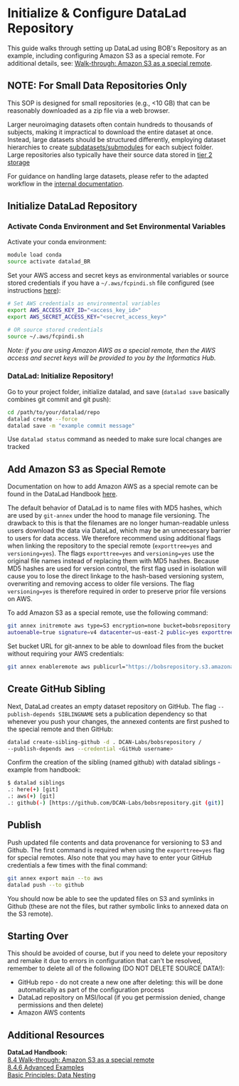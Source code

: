 # Initialize & Configure DataLad Repository

This guide walks through setting up DataLad using BOB's Repository as an example, including configuring Amazon S3 as a special remote. For additional details, see: [Walk-through: Amazon S3 as a special remote](https://handbook.datalad.org/en/latest/basics/101-139-s3.html#).


## NOTE: For Small Data Repositories Only
This SOP is designed for small repositories (e.g., <10 GB) that can be reasonably downloaded as a zip file via a web browser.

Larger neuroimaging datasets often contain hundreds to thousands of subjects, making it impractical to download the entire dataset at once. Instead, large datasets should be structured differently, employing dataset hierarchies to create [subdatasets/submodules](https://docs.datalad.org/en/stable/generated/man/datalad-subdatasets.html) for each subject folder. Large repositories also typically have their source data stored in [tier 2 storage](https://msi.umn.edu/our-resources/knowledge-base/stratus-faqs/what-tier-2-storage)

For guidance on handling large datasets, please refer to the adapted workflow in the [internal documentation](https://docs.google.com/document/d/1qEC6YwhW-kik2z1EZAlhhUgNSrgH9XlweW-avR00Yls/edit?usp=sharing).

## Initialize DataLad Repository
### Activate Conda Environment and Set Environmental Variables
Activate your conda environment:
```bash
module load conda
source activate datalad_BR
```

Set your AWS access and secret keys as environmental variables or source stored credentials if you have a `~/.aws/fcpindi.sh` file configured (see instructions [here](installation.md#store-aws-credentials-github-token-optional)):
```bash
# Set AWS credentials as environmental variables
export AWS_ACCESS_KEY_ID="<access_key_id>"
export AWS_SECRET_ACCESS_KEY="<secret_access_key>"

# OR source stored credentials
source ~/.aws/fcpindi.sh
```

*Note: if you are using Amazon AWS as a special remote, then the AWS access and secret keys will be provided to you by the Informatics Hub.*

### DataLad: Initialize Repository!
Go to your project folder, initialize datalad, and save (`datalad save` basically combines git commit and git push):
```bash
cd /path/to/your/datalad/repo
datalad create --force 
datalad save -m "example commit message"
```

Use `datalad status` command as needed to make sure local changes are tracked

## Add Amazon S3 as Special Remote
Documentation on how to add Amazon AWS as a special remote can be found in the DataLad Handbook [here](https://handbook.datalad.org/en/latest/basics/101-139-s3.html#).

The default behavior of DataLad is to name files with MD5 hashes, which are used by `git-annex` under the hood to manage file versioning. The drawback to this is that the filenames are no longer human-readable unless users download the data via DataLad, which may be an unnecessary barrier to users for data access. We therefore recommend using additional flags when linking the repository to the special remote (`exporttree=yes` and `versioning=yes`). The flags `exporttree=yes` and `versioning=yes` use the original file names instead of replacing them with MD5 hashes. Because MD5 hashes are used for version control, the first flag used in isolation will cause you to lose the direct linkage to the hash-based versioning system, overwriting and removing access to older file versions. The flag `versioning=yes` is therefore required in order to preserve prior file versions on AWS.

To add Amazon S3 as a special remote, use the following command:
```bash
git annex initremote aws type=S3 encryption=none bucket=bobsrepository /
autoenable=true signature=v4 datacenter=us-east-2 public=yes exporttree=yes versioning=yes
```

Set bucket URL for git-annex to be able to download files from the bucket without requiring your AWS credentials:
```bash
git annex enableremote aws publicurl="https://bobsrepository.s3.amazonaws.com”
```

## Create GitHub Sibling
Next, DataLad creates an empty dataset repository on GitHub. The flag `--publish-depends SIBLINGNAME` sets a publication dependency so that whenever you push your changes, the annexed contents are first pushed to the special remote and then GitHub: 

```bash
datalad create-sibling-github -d . DCAN-Labs/bobsrepository /
--publish-depends aws --credential <GitHub username>
```

Confirm the creation of the sibling (named github) with datalad siblings - example from handbook:
```bash
$ datalad siblings
.: here(+) [git]
.: aws(+) [git]
.: github(-) [https://github.com/DCAN-Labs/bobsrepository.git (git)]
```

## Publish
Push updated file contents and data provenance for versioning to S3 and Github. The first command is required when using the `exporttree=yes` flag for special remotes. Also note that you may have to enter your GitHub credentials a few times with the final command:

```bash
git annex export main --to aws
datalad push --to github
```

You should now be able to see the updated files on S3 and symlinks in Github (these are not the files, but rather symbolic links to annexed data on the S3 remote).

## Starting Over
This should be avoided of course, but if you need to delete your repository and remake it due to errors in configuration that can't be resolved, remember to delete all of the following (DO NOT DELETE SOURCE DATA!):

- GitHub repo - do not create a new one after deleting: this will be done automatically as part of the configuration process
- DataLad repository on MSI/local (if you get permission denied, change permissions and then delete)
- Amazon AWS contents 

## Additional Resources
**DataLad Handbook:**   
[8.4 Walk-through: Amazon S3 as a special remote](https://handbook.datalad.org/en/latest/basics/101-139-s3.html)  
[8.4.6 Advanced Examples](https://handbook.datalad.org/en/latest/basics/101-139-s3.html#advanced-examples)    
[Basic Principles: Data Nesting](https://3.basecamp.com/5032058/buckets/32547817/todos/7776568105)